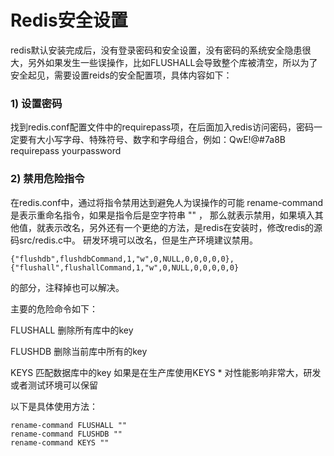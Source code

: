 # Redis安全设置

redis默认安装完成后，没有登录密码和安全设置，没有密码的系统安全隐患很大，另外如果发生一些误操作，比如FLUSHALL会导致整个库被清空，所以为了安全起见，需要设置reids的安全配置项，具体内容如下：

### 1) 设置密码

找到redis.conf配置文件中的requirepass项，在后面加入redis访问密码，密码一定要有大小写字母、特殊符号、数字和字母组合，例如：QwE!@#7a8B
requirepass yourpassword

### 2) 禁用危险指令

在redis.conf中，通过将指令禁用达到避免人为误操作的可能
rename-command 是表示重命名指令，如果是指令后是空字符串 "" ， 那么就表示禁用，如果填入其他值，就表示改名，另外还有一个更绝的方法，是redis在安装时，修改redis的源码src/redis.c中。
研发环境可以改名，但是生产环境建议禁用。

```
{"flushdb",flushdbCommand,1,"w",0,NULL,0,0,0,0,0},
{"flushall",flushallCommand,1,"w",0,NULL,0,0,0,0,0}
```

的部分，注释掉也可以解决。

主要的危险命令如下：

FLUSHALL 删除所有库中的key

FLUSHDB 删除当前库中所有的key

KEYS 匹配数据库中的key 如果是在生产库使用KEYS * 对性能影响非常大，研发或者测试环境可以保留

以下是具体使用方法：

```
rename-command FLUSHALL ""
rename-command FLUSHDB ""
rename-command KEYS ""
```